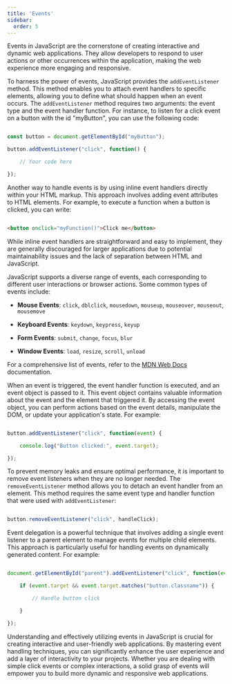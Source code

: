 ```yaml
---
title: 'Events'
sidebar:
  order: 5
---
```


 Events in JavaScript are the cornerstone of creating interactive and dynamic web applications. They allow developers to respond to user actions or other occurrences within the application, making the web experience more engaging and responsive.





To harness the power of events, JavaScript provides the `addEventListener` method. This method enables you to attach event handlers to specific elements, allowing you to define what should happen when an event occurs. The `addEventListener` method requires two arguments: the event type and the event handler function. For instance, to listen for a click event on a button with the id "myButton", you can use the following code:



```javascript

const button = document.getElementById("myButton");

button.addEventListener("click", function() {

    // Your code here

});

```





Another way to handle events is by using inline event handlers directly within your HTML markup. This approach involves adding event attributes to HTML elements. For example, to execute a function when a button is clicked, you can write:



```html

<button onclick="myFunction()">Click me</button>

```



While inline event handlers are straightforward and easy to implement, they are generally discouraged for larger applications due to potential maintainability issues and the lack of separation between HTML and JavaScript.





JavaScript supports a diverse range of events, each corresponding to different user interactions or browser actions. Some common types of events include:



- **Mouse Events**: `click`, `dblclick`, `mousedown`, `mouseup`, `mouseover`, `mouseout`, `mousemove`

- **Keyboard Events**: `keydown`, `keypress`, `keyup`

- **Form Events**: `submit`, `change`, `focus`, `blur`

- **Window Events**: `load`, `resize`, `scroll`, `unload`



For a comprehensive list of events, refer to the [MDN Web Docs](https://developer.mozilla.org/en-US/docs/Web/Events) documentation.





When an event is triggered, the event handler function is executed, and an event object is passed to it. This event object contains valuable information about the event and the element that triggered it. By accessing the event object, you can perform actions based on the event details, manipulate the DOM, or update your application's state. For example:



```javascript

button.addEventListener("click", function(event) {

    console.log("Button clicked:", event.target);

});

```





To prevent memory leaks and ensure optimal performance, it is important to remove event listeners when they are no longer needed. The `removeEventListener` method allows you to detach an event handler from an element. This method requires the same event type and handler function that were used with `addEventListener`:



```javascript

button.removeEventListener("click", handleClick);

```





Event delegation is a powerful technique that involves adding a single event listener to a parent element to manage events for multiple child elements. This approach is particularly useful for handling events on dynamically generated content. For example:



```javascript

document.getElementById("parent").addEventListener("click", function(event) {

    if (event.target && event.target.matches("button.classname")) {

        // Handle button click

    }

});

```





Understanding and effectively utilizing events in JavaScript is crucial for creating interactive and user-friendly web applications. By mastering event handling techniques, you can significantly enhance the user experience and add a layer of interactivity to your projects. Whether you are dealing with simple click events or complex interactions, a solid grasp of events will empower you to build more dynamic and responsive web applications.
